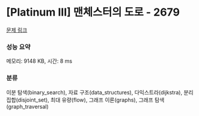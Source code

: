 # [Platinum III] 맨체스터의 도로 - 2679 

[문제 링크](https://www.acmicpc.net/problem/2679) 

### 성능 요약

메모리: 9148 KB, 시간: 8 ms

### 분류

이분 탐색(binary_search), 자료 구조(data_structures), 다익스트라(dijkstra), 분리 집합(disjoint_set), 최대 유량(flow), 그래프 이론(graphs), 그래프 탐색(graph_traversal)

